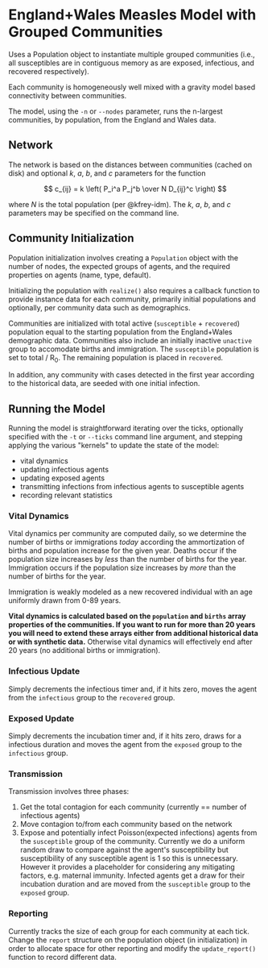# England+Wales Measles Model with Grouped Communities

Uses a Population object to instantiate multiple grouped communities (i.e., all susceptibles are in contiguous memory as are exposed, infectious, and recovered respectively).

Each community is homogeneously well mixed with a gravity model based connectivity between communities.

The model, using the `-n` or `--nodes` parameter, runs the n-largest communities, by population, from the England and Wales data.

## Network

The network is based on the distances between communities (cached on disk) and optional $k$, $a$, $b$, and $c$ parameters for the function

$$
c_{ij} = k \left( P_i^a P_j^b \over N D_{ij}^c \right)
$$

where $N$ is the total population (per @kfrey-idm). The $k$, $a$, $b$, and $c$ parameters may be specified on the command line.

## Community Initialization

Population initialization involves creating a `Population` object with the number of nodes, the expected groups of agents, and the required properties on agents (name, type, default).

Initializing the population with `realize()` also requires a callback function to provide instance data for each community, primarily initial populations and optionally, per community data such as demographics.

Communities are initialized with total active (`susceptible` + `recovered`) population equal to the starting population from the England+Wales demographic data. Communities also include an initially inactive `unactive` group to accomodate births and immigration. The `susceptible` population is set to total / R<sub>0</sub>. The remaining population is placed in `recovered`.

In addition, any community with cases detected in the first year according to the historical data, are seeded with one initial infection.

## Running the Model

Running the model is straightforward iterating over the ticks, optionally specified with the `-t` or `--ticks` command line argument, and stepping applying the various "kernels" to update the state of the model:
* vital dynamics
* updating infectious agents
* updating exposed agents
* transmitting infections from infectious agents to susceptible agents
* recording relevant statistics

### Vital Dynamics

Vital dynamics per community are computed daily, so we determine the number of births or immigrations _today_ according the ammortization of births and population increase for the given year. Deaths occur if the population size increases by _less_ than the number of births for the year. Immigration occurs if the population size increases by _more_ than the number of births for the year.

Immigration is weakly modeled as a new recovered individual with an age uniformly drawn from 0-89 years.

**Vital dynamics is calculated based on the `population` and `births` array properties of the communities. If you want to run for more than 20 years you will need to extend these arrays either from additional historical data or with synthetic data.** Otherwise vital dynamics will effectively end after 20 years (no additional births or immigration).

### Infectious Update

Simply decrements the infectious timer and, if it hits zero, moves the agent from the `infectious` group to the `recovered` group.

### Exposed Update

Simply decrements the incubation timer and, if it hits zero, draws for a infectious duration and moves the agent from the `exposed` group to the `infectious` group.

### Transmission

Transmission involves three phases:
1. Get the total contagion for each community (currently == number of infectious agents)
2. Move contagion to/from each community based on the network
3. Expose and potentially infect Poisson(expected infections) agents from the `susceptible` group of the community. Currently we do a uniform random draw to compare against the agent's susceptibility but susceptibility of any susceptible agent is 1 so this is unnecessary. However it provides a placeholder for considering any mitigating factors, e.g. maternal immunity. Infected agents get a draw for their incubation duration and are moved from the `susceptible` group to the `exposed` group.

### Reporting

Currently tracks the size of each group for each community at each tick. Change the `report` structure on the population object (in initialization) in order to allocate space for other reporting and modify the `update_report()` function to record different data.
